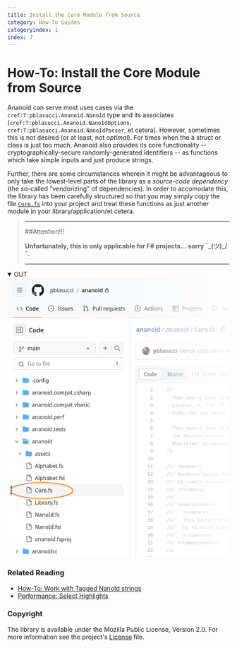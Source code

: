 ```yaml
---
title: Install the Core Module from Source
category: How-To Guides
categoryindex: 1
index: 7
---
```


How-To: Install the Core Module from Source
===

Ananoid can serve most uses cases via the `cref:T:pblasucci.Ananoid.NanoId`
type and its associates (`cref:T:pblasucci.Ananoid.NanoIdOptions`,
`cref:T:pblasucci.Ananoid.NanoIdParser`, et cetera). However, sometimes this is
not desired (or at least, not _optimal_). For times when the a struct or class
is just too much, Ananoid also provides its core functionality --
cryptographically-secure randomly-generated identifiers -- as functions which
take simple inputs and just produce strings.

Further, there are some circumstances wherein it might be advantageous to only
take the lowest-level parts of the library as a _source-code dependency_ (the
so-called "vendorizing" of dependencies). In order to accomodate this, the
library has been carefully structured so that you may simply copy the file
[`Core.fs`][1] into your project and treat these functions as just another
module in your library/application/et cetera.

> ---
> ##Attention!!!
>
> __Unfortunately, this is only applicable for F# projects... sorry ¯\_(ツ)_/¯.__
>
> ---

<div class="lang-bar">
<details open class="lang-block">
<summary>OUT</summary>

<img alt="project overview" src="../img/installcore.png"/>
</details>
</div>

### Related Reading

+ [How-To: Work with Tagged NanoId strings][2]
+ [Performance: Select Highlights][3]

### Copyright
The library is available under the Mozilla Public License, Version 2.0.
For more information see the project's [License][0] file.


[0]: https://github.com/pblasucci/ananoid/blob/main/LICENSE.txt
[1]: https://github.com/pblasucci/ananoid/blob/main/ananoid/Core.fs
[2]: ../guides/taggednanoid.html
[3]: ../explanations/highlights.html
